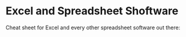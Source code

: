 # Excel and Spreadsheet Shoftware

Cheat sheet for Excel and every other spreadsheet software out there:
